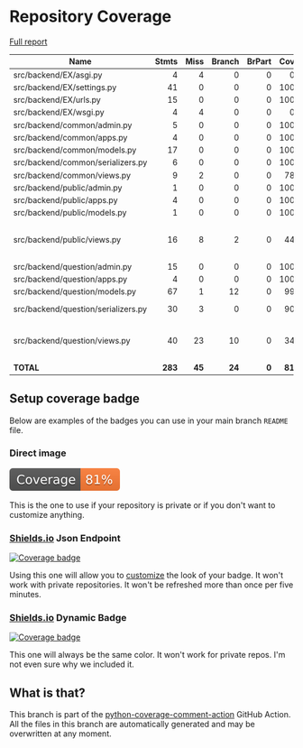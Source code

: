 # Repository Coverage

[Full report](https://htmlpreview.github.io/?https://github.com/Mive667/Education-Victory/blob/python-coverage-comment-action-data/htmlcov/index.html)

| Name                                |    Stmts |     Miss |   Branch |   BrPart |   Cover |   Missing |
|------------------------------------ | -------: | -------: | -------: | -------: | ------: | --------: |
| src/backend/EX/asgi.py              |        4 |        4 |        0 |        0 |      0% |     10-16 |
| src/backend/EX/settings.py          |       41 |        0 |        0 |        0 |    100% |           |
| src/backend/EX/urls.py              |       15 |        0 |        0 |        0 |    100% |           |
| src/backend/EX/wsgi.py              |        4 |        4 |        0 |        0 |      0% |     10-16 |
| src/backend/common/admin.py         |        5 |        0 |        0 |        0 |    100% |           |
| src/backend/common/apps.py          |        4 |        0 |        0 |        0 |    100% |           |
| src/backend/common/models.py        |       17 |        0 |        0 |        0 |    100% |           |
| src/backend/common/serializers.py   |        6 |        0 |        0 |        0 |    100% |           |
| src/backend/common/views.py         |        9 |        2 |        0 |        0 |     78% |     11-12 |
| src/backend/public/admin.py         |        1 |        0 |        0 |        0 |    100% |           |
| src/backend/public/apps.py          |        4 |        0 |        0 |        0 |    100% |           |
| src/backend/public/models.py        |        1 |        0 |        0 |        0 |    100% |           |
| src/backend/public/views.py         |       16 |        8 |        2 |        0 |     44% |7, 11, 15, 19-22, 26-98 |
| src/backend/question/admin.py       |       15 |        0 |        0 |        0 |    100% |           |
| src/backend/question/apps.py        |        4 |        0 |        0 |        0 |    100% |           |
| src/backend/question/models.py      |       67 |        1 |       12 |        0 |     99% |        51 |
| src/backend/question/serializers.py |       30 |        3 |        0 |        0 |     90% |31, 34, 37 |
| src/backend/question/views.py       |       40 |       23 |       10 |        0 |     34% |11-12, 18-23, 29-43, 49-50 |
|                           **TOTAL** |  **283** |   **45** |   **24** |    **0** | **81%** |           |


## Setup coverage badge

Below are examples of the badges you can use in your main branch `README` file.

### Direct image

[![Coverage badge](https://raw.githubusercontent.com/Mive667/Education-Victory/python-coverage-comment-action-data/badge.svg)](https://htmlpreview.github.io/?https://github.com/Mive667/Education-Victory/blob/python-coverage-comment-action-data/htmlcov/index.html)

This is the one to use if your repository is private or if you don't want to customize anything.

### [Shields.io](https://shields.io) Json Endpoint

[![Coverage badge](https://img.shields.io/endpoint?url=https://raw.githubusercontent.com/Mive667/Education-Victory/python-coverage-comment-action-data/endpoint.json)](https://htmlpreview.github.io/?https://github.com/Mive667/Education-Victory/blob/python-coverage-comment-action-data/htmlcov/index.html)

Using this one will allow you to [customize](https://shields.io/endpoint) the look of your badge.
It won't work with private repositories. It won't be refreshed more than once per five minutes.

### [Shields.io](https://shields.io) Dynamic Badge

[![Coverage badge](https://img.shields.io/badge/dynamic/json?color=brightgreen&label=coverage&query=%24.message&url=https%3A%2F%2Fraw.githubusercontent.com%2FMive667%2FEducation-Victory%2Fpython-coverage-comment-action-data%2Fendpoint.json)](https://htmlpreview.github.io/?https://github.com/Mive667/Education-Victory/blob/python-coverage-comment-action-data/htmlcov/index.html)

This one will always be the same color. It won't work for private repos. I'm not even sure why we included it.

## What is that?

This branch is part of the
[python-coverage-comment-action](https://github.com/marketplace/actions/python-coverage-comment)
GitHub Action. All the files in this branch are automatically generated and may be
overwritten at any moment.